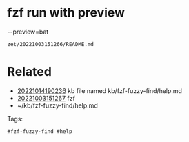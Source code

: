 # fzf run with preview
--preview=bat

` zet/20221003151266/README.md `

# Related

- [20221014190236](/zet/20221014190236/README.md) kb file named kb/fzf-fuzzy-find/help.md
- [20221003151267](/zet/20221003151267/README.md) fzf
- ~/kb/fzf-fuzzy-find/help.md

Tags:

    #fzf-fuzzy-find #help 
